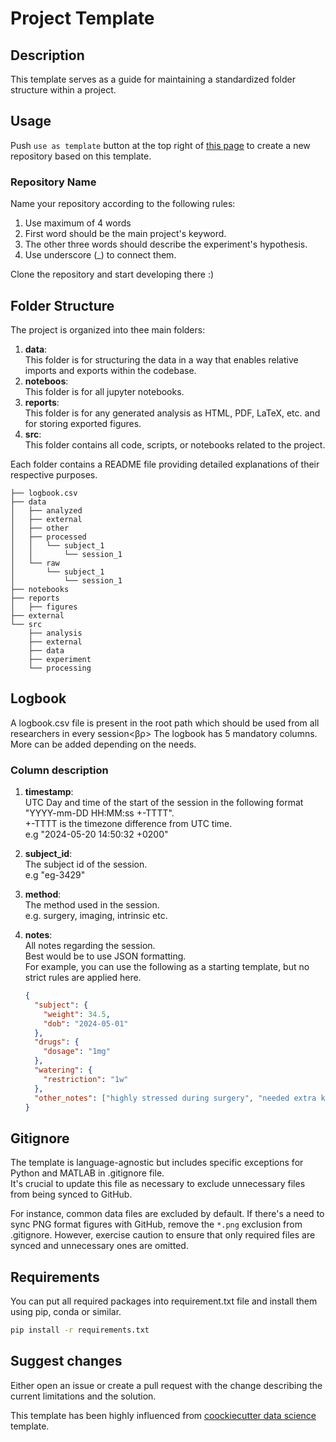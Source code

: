 # Project Template

## Description

This template serves as a guide for maintaining a standardized folder structure within a project.

## Usage

Push `use as template` button at the top right of [this page](https://github.com/poulet-lab/project-template/tree/main) to create a new repository based on this template.

### Repository Name

Name your repository  according to the following rules:

1. Use maximum of 4 words
2. First word should be the main project's keyword.
3. The other three words should describe the experiment's hypothesis.
4. Use underscore (_) to connect them.

Clone the repository and start developing there :)

## Folder Structure

The project is organized into thee main folders:

1. **data**:<br>
   This folder is for structuring the data in a way that enables relative imports and exports within the codebase.
4. **noteboos**:<br>
   This folder is for all jupyter notebooks.
3. **reports**:<br>
   This folder is for any generated analysis as HTML, PDF, LaTeX, etc. and for storing exported figures.
4. **src**:<br>
   This folder contains all code, scripts, or notebooks related to the project.

Each folder contains a README file providing detailed explanations of their respective purposes.

```shell
├── logbook.csv
├── data
│   ├── analyzed
│   ├── external
│   ├── other
│   ├── processed
│   │   └── subject_1
│   │       └── session_1
│   └── raw
│       └── subject_1
│           └── session_1
├── notebooks
├── reports
│   ├── figures
├── external
└── src
    ├── analysis
    ├── external
    ├── data
    ├── experiment
    └── processing

```

## Logbook

A logbook.csv file is present in the root path which should be used from all researchers in every session<βρ>
The logbook has 5 mandatory columns. More can be added depending on the needs.

### Column description

1. **timestamp**:<br>
   UTC Day and time of the start of the session in the following format "YYYY-mm-DD HH:MM:ss +-TTTT".<br>
   +-TTTT is the timezone difference from UTC time.<br>
   e.g "2024-05-20 14:50:32 +0200"
2. **subject_id**:<br>
   The subject id of the session.<br>
   e.g "eg-3429"
3. **method**:<br>
   The method used in the session.<br>
   e.g. surgery, imaging, intrinsic etc.
4. **notes**:<br>
   All notes regarding the session.<br>
   Best would be to use JSON formatting.<br>
   For example, you can use the following as a starting template, but no strict rules are applied here.

   ```json
   {
     "subject": {
       "weight": 34.5,
       "dob": "2024-05-01"
     },
     "drugs": {
       "dosage": "1mg"
     },
     "watering": {
       "restriction": "1w"
     },
     "other_notes": ["highly stressed during surgery", "needed extra ketamine"]
   }
   ```

## Gitignore

The template is language-agnostic but includes specific exceptions for Python and MATLAB in .gitignore file. <br>
It's crucial to update this file as necessary to exclude unnecessary files from being synced to GitHub.

For instance, common data files are excluded by default.
If there's a need to sync PNG format figures with GitHub, remove the `*.png` exclusion from .gitignore.
However, exercise caution to ensure that only required files are synced and unnecessary ones are omitted.

## Requirements

You can put all required packages into requirement.txt file and install them using pip, conda or similar.

```bash
pip install -r requirements.txt

```

## Suggest changes

Either open an issue or create a pull request with the change describing the current limitations and the solution.

This template has been highly influenced from [coockiecutter data science](https://cookiecutter-data-science.drivendata.org/) template.
